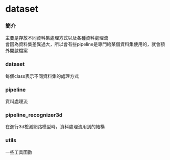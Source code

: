 # dataset

### 簡介
主要是存放不同資料集處理方式以及各種資料處理流\
會因為資料集差異過大，所以會有些pipeline是專門給某個資料集使用的，就會額外開啟檔案

### dataset
每個class表示不同資料集的處理方式

### pipeline
資料處理流

### pipeline_recognizer3d
在進行3d檢測網路模型時，資料處理流用到的結構

### utils
一些工具函數
